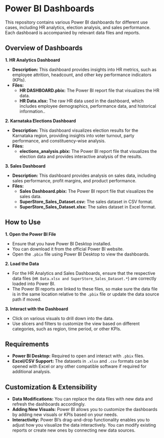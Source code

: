 # Power BI Dashboards

This repository contains various Power BI dashboards for different use cases, including HR analytics, election analysis, and sales performance. Each dashboard is accompanied by relevant data files and reports.

## Overview of Dashboards
**1. HR Analytics Dashboard**

- **Description:** This dashboard provides insights into HR metrics, such as employee attrition, headcount, and other key performance indicators (KPIs).
- **Files:**
    - **HR DASHBOARD.pbix:** The Power BI report file that visualizes the HR data.
    - **HR Data.xlsx:** The raw HR data used in the dashboard, which includes employee demographics, performance data, and historical information..

**2. Karnataka Elections Dashboard**

- **Description:** This dashboard visualizes election results for the Karnataka region, providing insights into voter turnout, party performance, and constituency-wise analysis.
- **Files:**
    - **elections_analysis.pbix:** The Power BI report file that visualizes the election data and provides interactive analysis of the results.

**3. Sales Dashboard**

- **Description:** This dashboard provides analysis on sales data, including sales performance, profit margins, and product performance.
- **Files:**
    - **Sales Dashboard.pbix:** The Power BI report file that visualizes the sales data.
    - **SuperStore_Sales_Dataset.csv:** The sales dataset in CSV format.
    - **SuperStore_Sales_Dataset.xlsx:** The sales dataset in Excel format.

## How to Use
**1. Open the Power BI File**
- Ensure that you have Power BI Desktop installed. 
- You can download it from the official Power BI website.
- Open the `.pbix` file using Power BI Desktop to view the dashboards.

**2. Load the Data**
- For the HR Analytics and Sales Dashboards, ensure that the respective data files (`HR Data.xlsx and SuperStore_Sales_Dataset.*`) are correctly loaded into Power BI.
- The Power BI reports are linked to these files, so make sure the data file is in the same location relative to the `.pbix` file or update the data source path if moved.

**3. Interact with the Dashboard**
- Click on various visuals to drill down into the data.
- Use slicers and filters to customize the view based on different categories, such as region, time period, or other KPIs.

## Requirements
- **Power BI Desktop:** Required to open and interact with `.pbix` files.
- **Excel/CSV Support:** The datasets in `.xlsx` and `.csv` formats can be opened with Excel or any other compatible software if required for additional analysis.

## Customization & Extensibility
- **Data Modifications:** You can replace the data files with new data and refresh the dashboards accordingly.
- **Adding New Visuals:** Power BI allows you to customize the dashboards by adding new visuals or KPIs based on your needs.
- **Interactivity:** Power BI’s drag-and-drop functionality enables you to adjust how you visualize the data interactively. You can modify existing reports or create new ones by connecting new data sources.
